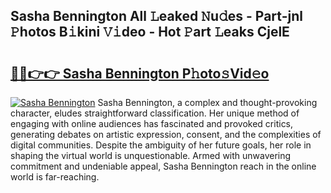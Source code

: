 ## Sasha Bennington All 𝙻eaked 𝙽u𝚍es - Part-jnl 𝙿hotos B𝚒kini 𝚅𝚒deo - Hot 𝙿art 𝙻eaks CjelE

# <h2><a href="http://ld6n6q.urlbe.top/?page=Sasha+Bennington">🔗🔗👉👉 Sasha Bennington P𝚑oto𝚜Vid𝚎o</a></h2>

[![Sasha Bennington](https://i.imgur.com/eBuTRDB.gif)](http://ld6n6q.urlbe.top/?page=Sasha+Bennington)
Sasha Bennington, a complex and thought-provoking character, eludes straightforward classification. Her unique method of engaging with online audiences has fascinated and provoked critics, generating debates on artistic expression, consent, and the complexities of digital communities. Despite the ambiguity of her future goals, her role in shaping the virtual world is unquestionable. Armed with unwavering commitment and undeniable appeal, Sasha Bennington reach in the online world is far-reaching.
